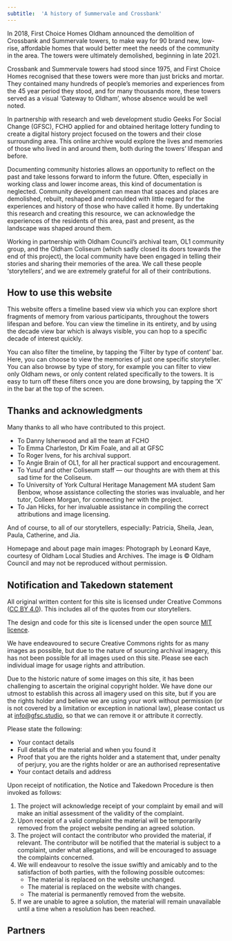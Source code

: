 ```yaml
---
subtitle:  'A history of Summervale and Crossbank'
---
```


In 2018, First Choice Homes Oldham announced the demolition of Crossbank and Summervale towers, to make way for 90 brand new, low-rise, affordable homes that would better meet the needs of the community in the area. The towers were ultimately demolished, beginning in late 2021.

Crossbank and Summervale towers had stood since 1975, and First Choice Homes recognised that these towers were more than just bricks and mortar. They contained many hundreds of people’s memories and experiences from the 45 year period they stood, and for many thousands more, these towers served as a visual ‘Gateway to Oldham’, whose absence would be well noted.

In partnership with research and web development studio Geeks For Social Change (GFSC), FCHO applied for and obtained heritage lottery funding to create a digital history project focused on the towers and their close surrounding area. This online archive would explore the lives and memories of those who lived in and around them, both during the towers’ lifespan and before.

Documenting community histories allows an opportunity to reflect on the past and take lessons forward to inform the future. Often, especially in working class and lower income areas, this kind of documentation is neglected. Community development can mean that spaces and places are demolished, rebuilt, reshaped and remoulded with little regard for the experiences and history of those who have called it home. By undertaking this research and creating this resource, we can acknowledge the experiences of the residents of this area, past and present, as the landscape was shaped around them.

Working in partnership with Oldham Council’s archival team, OL1 community group, and the Oldham Coliseum (which sadly closed its doors towards the end of this project), the local community have been engaged in telling their stories and sharing their memories of the area. We call these people ‘storytellers’, and we are extremely grateful for all of their contributions.

## How to use this website 

This website offers a timeline based view via which you can explore short fragments of memory from various participants, throughout the towers lifespan and before. You can view the timeline in its entirety, and by using the decade view bar which is always visible, you can hop to a specific decade of interest quickly.

You can also filter the timeline, by tapping the ‘Filter by type of content’ bar. Here, you can choose to view the memories of just one specific storyteller. You can also browse by type of story, for example you can filter to view only Oldham news, or only content related specifically to the towers. It is easy to turn off these filters once you are done browsing, by tapping the ‘X’ in the bar at the top of the screen.

## Thanks and acknowledgments 

Many thanks to all who have contributed to this project. 

- To Danny Isherwood and all the team at FCHO
- To Emma Charleston, Dr Kim Foale, and all at GFSC
- To Roger Ivens, for his archival support.
- To Angie Brain of OL1, for all her practical support and encouragement.
- To Yusuf and other Coliseum staff — our thoughts are with them at this sad time for the Coliseum. 
- To University of York Cultural Heritage Management MA student Sam Benbow, whose assistance collecting the stories was invaluable, and her tutor, Colleen Morgan, for connecting her with the project.
- To Jan Hicks, for her invaluable assistance in compiling the correct attributions and image licensing.
 
And of course, to all of our storytellers, especially: Patricia, Sheila, Jean, Paula, Catherine, and Jia.

Homepage and about page main images: Photograph by Leonard Kaye, courtesy of Oldham Local Studies and Archives. The image is © Oldham Council and may not be reproduced without permission.

## Notification and Takedown statement 

All original written content for this site is licensed under Creative Commons ([CC BY 4.0](https://creativecommons.org/licenses/by/4.0/)). This includes all of the quotes from our storytellers. 

The design and code for this site is licensed under the open source [MIT licence](https://opensource.org/license/mit/).

We have endeavoured to secure Creative Commons rights for as many images as possible, but due to the nature of sourcing archival imagery, this has not been possible for all images used on this site. Please see each individual image for usage rights and attribution.

Due to the historic nature of some images on this site, it has been challenging to ascertain the original copyright holder. We have done our utmost to establish this across all imagery used on this site, but if you are the rights holder and believe we are using your work without permission (or is not covered by a limitation or exception in national law), please contact us at info@gfsc.studio, so that we can remove it or attribute it correctly. 

Please state the following: 

- Your contact details
- Full details of the material and when you found it
- Proof that you are the rights holder and a statement that, under penalty of
perjury, you are the rights holder or are an authorised representative
- Your contact details and address

Upon receipt of notification, the Notice and Takedown Procedure is then invoked as follows:

1. The project will acknowledge receipt of your complaint by email and will make an initial assessment of the validity of the complaint.
2. Upon receipt of a valid complaint the material will be temporarily removed from the project website pending an agreed solution.
3. The project will contact the contributor who provided the material, if relevant. The contributor will be notified that the material is subject to a complaint, under what allegations, and will be encouraged to assuage the complaints concerned.
4. We will endeavour to resolve the issue swiftly and amicably and to the satisfaction of both parties, with the following possible outcomes:
    - The material is replaced on the website unchanged.
    - The material is replaced on the website with changes.
    - The material is permanently removed from the website.
5. If we are unable to agree a solution, the material will remain unavailable until a time when a resolution has been reached.

## Partners
